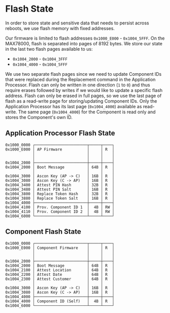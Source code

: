 # Flash State
In order to store state and sensitive data that needs to persist across reboots, we use flash memory with fixed addresses.

Our firmware is limited to flash addresses `0x1000_E000` - `0x1004_5FFF`. On the MAX78000, flash is separated into pages of 8192 bytes. We store our state in the last two flash pages available to us:

- `0x1004_2000` - `0x1004_3FFF`
- `0x1004_4000` - `0x1004_5FFF`

We use two separate flash pages since we need to update Component IDs that were replaced during the Replacement command in the Application Processor. Flash can only be written in one direction (`1` to `0`) and thus require erases followed by writes if we would like to update a specific flash address. Flash can only be erased in full pages, so we use the last page of flash as a read-write page for storing/updating Component IDs. Only the Application Processor has its last page (`0x1004_4000`) available as read-write. The same page (`0x1004_4000`) for the Component is read only and stores the Component's own ID.

## Application Processor Flash State
```
0x1000_0000 ┌───────────────────────┬─────┬────┐
0x1000_E000 │ AP Firmware           │     │ R  │
            │                       │     │    │
            │                       │     │    │
0x1004_2000 ├───────────────────────┼─────┼────┤
0x1004_2000 │ Boot Message          │ 64B │ R  │
            │                       │     │    │
0x1004_3000 │ Ascon Key (AP -> C)   │ 16B │ R  │
0x1004_3080 │ Ascon Key (C -> AP)   │ 16B │ R  │
0x1004_3400 │ Attest PIN Hash       │ 32B │ R  │
0x1004_3480 │ Attest PIN Salt       │ 16B │ R  │
0x1004_3800 │ Replace Token Hash    │ 32B │ R  │
0x1004_3880 │ Replace Token Salt    │ 16B │ R  │
0x1004_4000 ├───────────────────────┼─────┼────┤
0x1004_4100 │ Prov. Component ID 1  │  4B │ RW │
0x1004_4110 │ Prov. Component ID 2  │  4B │ RW │
0x1004_6000 └───────────────────────┴─────┴────┘
```

## Component Flash State
```
0x1000_0000 ┌───────────────────────┬─────┬────┐
0x1000_E000 │ Component Firmware    │     │ R  │
            │                       │     │    │
            │                       │     │    │
0x1004_2000 ├───────────────────────┼─────┼────┤
0x1004_2000 │ Boot Message          │ 64B │ R  │
0x1004_2100 │ Attest Location       │ 64B │ R  │
0x1004_2200 │ Attest Date           │ 64B │ R  │
0x1004_2300 │ Attest Customer       │ 64B │ R  │
            │                       │     │    │
0x1004_3000 │ Ascon Key (AP -> C)   │ 16B │ R  │
0x1004_3080 │ Ascon Key (C -> AP)   │ 16B │ R  │
0x1004_4000 ├───────────────────────┼─────┼────┤
0x1004_4000 │ Component ID (Self)   │  4B │ R  │
0x1004_6000 └───────────────────────┴─────┴────┘
```